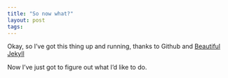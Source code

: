 ```yaml
---
title: "So now what?"
layout: post
tags: 
---
```

Okay, so I’ve got this thing up and running, thanks to Github and [Beautiful Jekyll](http://deanattali.com/beautiful-jekyll/)

Now I’ve just got to figure out what I’d like to do.
